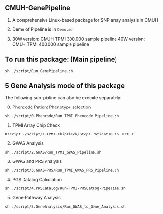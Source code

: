## CMUH-GenePipeline
1. A comprehensive Linux-based package for SNP array analysis in CMUH

2. Demo of Pipeline is in `Demo.md`

3.
   30W version: CMUH TPMI 300,000 sample pipeline
   40W version: CMUH TPMI 400,000 sample pipeline
  
## To run this package: (Main pipeline)

`sh ./script/Run_GenePipeline.sh`

## 5 Gene Analysis mode of this package

The following sub-pipline can also be execute separately:

0. Phencode Patient Phenotype selection

`sh ./script/0.Phencode/Run_TPMI_Phencode_Pipeline.sh`

1. TPMI Array Chip Check

`Rscript ./script/1.TPMI-ChipCheck/Step1.PatientID_to_TPMI.R`

2. GWAS Analysis

`sh ./script/2.GWAS/Run_TPMI_GWAS_Pipeline.sh`

3. GWAS and PRS Analysis

`sh ./script/3.GWAS+PRS/Run_TPMI_GWAS_PRS_Pipeline.sh`

4. PGS Catalog Calculation

`sh ./script/4.PRSCatalog/Run-TPMI-PRSCatlog-Pipeline.sh`

5. Gene-Pathway Analysis

`sh ./script/5.GeneAnalysis/Run_GWAS_to_Gene_Analysis.sh`
